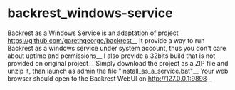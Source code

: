# backrest_windows-service
Backrest as a Windows Service is an adaptation of project https://github.com/garethgeorge/backrest__
It provide a way to run Backrest as a windows service under system account, thus you don't care about uptime and permissions__
I also provide a 32bits build that is not provided on original project__
Simply download the project as a ZIP file and unzip it, than launch as admin the file "install_as_a_service.bat"__
Your web browser should open to the Backrest WebUI on http://127.0.0.1:9898__
